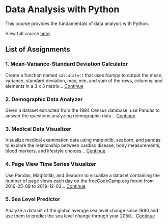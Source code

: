 # Data Analysis with Python
This course provides the fundamentals of data analysis with Python. 

View full course [here](https://www.freecodecamp.org/learn/relational-database/).

## List of Assignments
### 1. Mean-Variance-Standard Deviation Calculator
Create a function named `calculate()` that uses Numpy to output the mean, variance, standard deviation, max, min, and sum of the rows, columns, and elements in a 3 x 3 matrix...  [Continue](./1.%20Mean-Variance-Standard%20Deviation%20Calculator/)

### 2. Demographic Data Analyzer
Given a dataset extracted from the 1994 Census database, use Pandas to answer the questions analyzing demographic data... [Continue](./2.%20Demographic%20Data%20Analyzer/)

### 3. Medical Data Visualizer
Visualize medical examination data using matplotlib, seaborn, and pandas to explore the relationship between cardiac disease, body measurements, blood markers, and lifestyle choices... [Continue](./3.%20Medical%20Data%20Visualizer/)

### 4. Page View Time Series Visualizer
Use Pandas, Matplotlib, and Seaborn to visualize a dataset containing the number of page views each day on the freeCodeCamp.org forum from 2016-05-09 to 2019-12-03... [Continue](./4.%20Page%20View%20Time%20Series%20Visualizer/)

### 5. Sea Level Predictor
 Analyze a dataset of the global average sea level change since 1880 and use them to predict the sea level change through year 2050... [Continue](./5.%20Sea%20Level%20Predictor/)